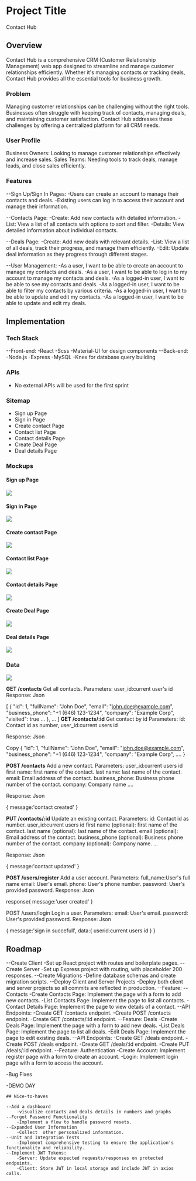# Project Title
Contact Hub

## Overview

Contact Hub is a comprehensive CRM (Customer Relationship Management) web app designed to streamline and 
manage customer relationships efficiently. Whether it's managing contacts or tracking deals, 
Contact Hub provides all the essential tools for business growth.

### Problem

Managing customer relationships can be challenging without the right tools. Businesses often struggle with keeping track of contacts, 
managing deals, and maintaining customer satisfaction. Contact Hub addresses these challenges by offering a centralized platform for all CRM needs.

### User Profile

Business Owners: Looking to manage customer relationships effectively and increase sales.
Sales Teams: Needing tools to track deals, manage leads, and close sales efficiently.

### Features

--Sign Up/Sign In Pages:
    -Users can create an account to manage their contacts and deals.
    -Existing users can log in to access their account and manage their information.

--Contacts Page:
    -Create: Add new contacts with detailed information.
    -List: View a list of all contacts with options to sort and filter.
    -Details: View detailed information about individual contacts.

--Deals Page:
    -Create: Add new deals with relevant details.
    -List: View a list of all deals, track their progress, and manage them efficiently.
    -Edit: Update deal information as they progress through different stages.

--User Management:
    -As a user, I want to be able to create an account to manage my contacts and deals.
    -As a user, I want to be able to log in to my account to manage my contacts and deals.
    -As a logged-in user, I want to be able to see my contacts and deals.
    -As a logged-in user, I want to be able to filter my contacts by various criteria.
    -As a logged-in user, I want to be able to update and edit my contacts.
    -As a logged-in user, I want to be able to update and edit my deals.

## Implementation

### Tech Stack

--Front-end:
    -React
    -Scss
    -Material-UI for design components
--Back-end:
    -Node.js
    -Express
    -MySQL
    -Knex for database query building

### APIs

- No external APIs will be used for the first sprint

### Sitemap

- Sign up Page
- Sign in Page
- Create contact Page
- Contact list Page
- Contact details Page
- Create Deal Page
- Deal details Page

### Mockups

#### Sign up Page
![](./mockup/sign_up.png)

#### Sign in Page
![](./mockup/sign_in.png)

#### Create contact Page
![](./mockup/contact-create.png)

#### Contact list Page
![](./mockup/contact-list.png)

#### Contact details Page
![](./mockup/contact-detail.png)

#### Create Deal Page
![](./mockup/deal-create.png)

#### Deal details Page
![](./mockup/deal-details.png)


### Data

![](./mockup/sql-diagram.png)

**GET /contacts**
Get all contacts.
Parameters:
user_id:current user's id
Response:
Json


[
  {
    "id": 1,
    "fullName": "John Doe",
    "email": "john.doe@example.com",
    "business_phone": "+1 (646) 123-1234",
    "company": "Example Corp",
    "visited": true
    ...
  },
  ...
]
**GET /contacts/:id**
Get contact by id
Parameters:
id: Contact id as number,
user_id:current users id

Response:
Json

Copy
{
  "id": 1,
  "fullName": "John Doe",
  "email": "john.doe@example.com",
  "business_phone": "+1 (646) 123-1234",
  "company": "Example Corp",
  ....
}

**POST /contacts**
Add a new contact.
Parameters:
user_id:current users id
first name: first name of the contact.
last name: last name of the contact.
email: Email address of the contact.
business_phone: Business phone number of the contact.
company: Company name
....

Response:
Json


{
    message:'contact created'
}

**PUT /contacts/:id**
Update an existing contact.
Parameters:
id: Contact id as number.
user_id:current users id
first name (optional): first name of the contact.
last name (optional): last name of the contact.
email (optional): Email address of the contact.
business_phone (optional): Business phone number of the contact.
company (optional): Company name.
...

Response:
Json

{
    message:'contact updated'
}



**POST /users/register**
Add a user account.
Parameters:
full_name:User's full name
email: User's email.
phone: User's phone number.
password: User's provided password.
Response:
Json

response{
    message:'user created'
}

POST /users/login
Login a user.
Parameters:
email: User's email.
password: User's provided password.
Response:
Json

{
    message:'sign in succefull',
    data:{
        userid:current users id
    }
}



## Roadmap


--Create Client
    -Set up React project with routes and boilerplate pages.
--Create Server
    -Set up Express project with routing, with placeholder 200 responses.
--Create Migrations
    -Define database schemas and create migration scripts.
--Deploy Client and Server Projects
    -Deploy both client and server projects so all commits are reflected in production.
--Feature: 
    --Contacts
        -Create Contacts Page: Implement the page with a form to add new contacts.
        -List Contacts Page: Implement the page to list all contacts.
        -Contact Details Page: Implement the page to view details of a contact.
    --API Endpoints:
        -Create GET /contacts endpoint.
        -Create POST /contacts endpoint.
        -Create GET /contacts/:id endpoint.
    --Feature: Deals
        -Create Deals Page: Implement the page with a form to add new deals.
        -List Deals Page: Implement the page to list all deals.
        -Edit Deals Page: Implement the page to edit existing deals.
    --API Endpoints:
        -Create GET /deals endpoint.
        -Create POST /deals endpoint.
        -Create GET /deals/:id endpoint.
        -Create PUT /deals/:id endpoint.
    --Feature: Authentication
        -Create Account: Implement register page with a form to create an account.
        -Login: Implement login page with a form to access the account.
        
-Bug Fixes

-DEMO DAY

    ## Nice-to-haves

    --Add a dashboard
        -visualize contacts and deals details in numbers and graphs
    --Forgot Password Functionality
        -Implement a flow to handle password resets.
    --Expanded User Information
        -Collect  other personalized information.
    --Unit and Integration Tests
        -Implement comprehensive testing to ensure the application's functionality and reliability.
    --Implement JWT Tokens:
        -Server: Update expected requests/responses on protected endpoints.
        -Client: Store JWT in local storage and include JWT in axios calls.